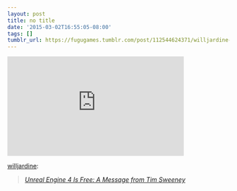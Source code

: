 ```yaml
---
layout: post
title: no title
date: '2015-03-02T16:55:05-08:00'
tags: []
tumblr_url: https://fugugames.tumblr.com/post/112544624371/willjardine-unreal-engine-4-is-free-a-message
---
```

<iframe width="400" height="225" id="youtube_iframe" src="https://www.youtube.com/embed/Pt86Ab4_TnA?feature=oembed&amp;enablejsapi=1&amp;origin=https://safe.txmblr.com&amp;wmode=opaque" frameborder="0" allow="accelerometer; autoplay; encrypted-media; gyroscope; picture-in-picture" allowfullscreen></iframe>  

[willjardine](http://blog.willjardine.com/post/112544168961/unreal-engine-4-is-free):

> _[Unreal Engine 4 Is Free: A Message from Tim Sweeney](https://www.youtube.com/watch?v=Pt86Ab4_TnA)_

